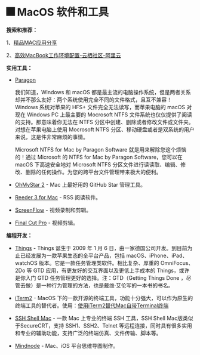 # :fireworks: MacOS 软件和工具

**搜索和推荐：**

1、[精品MAC应用分享](<https://xclient.info/>)

2、[高效MacBook工作环境配置-云栖社区-阿里云](<https://yq.aliyun.com/articles/68803>)



**实用工具：**

- [Paragon](<https://www.paragon-software.com/home/ntfs-mac/>)

  我们知道，Windows 和 macOS 都是最主流的电脑操作系统，但是两者关系却并不那么友好：两个系统使用完全不同的文件格式，且互不兼容！Windows 系统对苹果的 HFS+ 文件完全无法读写，而苹果电脑的 macOS 对现在 Windows PC 上最主要的 Mocrosoft NTFS 文件系统也仅仅提供了阅读的支持。那意味着你无法在 NTFS 分区中创建、删除或者修改文件或文件夹。对想在苹果电脑上使用 Mocrosoft NTFS 分区、移动硬盘或者是双系统的用户来说，这是件非常麻烦的事情。

  Microsoft NTFS for Mac by Paragon Software 就是用来解除您这个烦恼的！通过 Microsoft 的 NTFS for Mac by Paragon Software，您可以在 macOS 下高速安全地对 Microsoft NTFS 分区文件进行读读取、编辑、修改、删除的任何操作。为您的跨平台文件管理带来极大的便利。
  
- [OhMyStar 2](<https://apps.apple.com/cn/app/ohmystar2-best-way-to-organize-your-github-stars/id1218642292?mt=12>) - Mac 上最好用的 GitHub Star 管理工具。

- [Reeder 3 for Mac](<https://reederapp.com/mac/>) - RSS 阅读软件。

- [ScreenFlow](<http://www.telestream.net/screenflow/overview.htm>) - 视频录制和剪辑。

- [Final Cut Pro](<https://www.apple.com/final-cut-pro/>) - 视频剪辑。

  



**编程开发：**

- [Things](https://culturedcode.com/things/whats-new/) - Things 诞生于 2009 年 1 月 6 日，由一家德国公司开发。到目前为止已经发展为一款苹果生态的全平台产品，包括 macOS、iPhone、iPad、watchOS 版本。它是一款任务管理类软件。相比复杂、厚重的 OmniFocus、2Do 等 GTD 应用，有更友好的交互界面以及更低上手成本的 Things，或许是你入门 GTD 任务管理更好的选择。注：GTD（Getting Things Done ，尽管去做）是一种行为管理的方法，也是戴维·艾伦写的一本书的书名。

- [iTerm2](https://www.iterm2.com/) - MacOS 下的一款开源的终端工具，功能十分强大，可以作为原生的终端工具的替代者。使用：[使用iTerm2替代Mac自带Terminal终端](https://blog.csdn.net/CHENYUFENG1991/article/details/50492626)

- [SSH Shell Mac](<https://xclient.info/s/ssh-shell.html>) - 一款 Mac 上专业的终端 SSH 工具，SSH Shell Mac版类似于SecureCRT，支持 SSH1、SSH2、Telnet 等远程连接，同时具有很多实用和专业的辅助功能，支持广泛的终端仿真、文件传输、脚本等。

- [Mindnode](<https://mindnode.com/>) - Mac、iOS 平台思维导图制作。